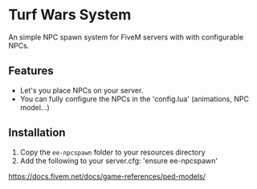 # Turf Wars System

An simple NPC spawn system for FiveM servers with with configurable NPCs.

## Features
- Let's you place NPCs on your server.
- You can fully configure the NPCs in the 'config.lua' (animations, NPC model...)


## Installation
1. Copy the `ee-npcspawn` folder to your resources directory
2. Add the following to your server.cfg: 'ensure ee-npcspawn'


https://docs.fivem.net/docs/game-references/ped-models/
